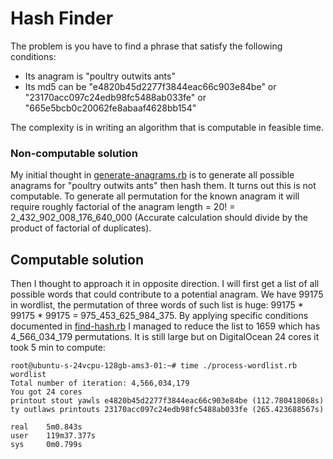 # Hash Finder

The problem is you have to find a phrase that satisfy the following conditions:
 - Its anagram is "poultry outwits ants"
 - Its md5 can be "e4820b45d2277f3844eac66c903e84be" or "23170acc097c24edb98fc5488ab033fe" or "665e5bcb0c20062fe8abaaf4628bb154"

The complexity is in writing an algorithm that is computable in feasible time.

### Non-computable solution
My initial thought in [generate-anagrams.rb](generate-anagrams.rb) is to generate all possible
anagrams for "poultry outwits ants" then hash them. It turns out this is not computable.
To generate all permutation for the known anagram it will require roughly factorial of the anagram length
= 20! = 2_432_902_008_176_640_000 (Accurate calculation should divide by the product of factorial of
duplicates).

## Computable solution
Then I thought to approach it in opposite direction. I will first get a list of all possible words
that could contribute to a potential anagram. We have 99175 in wordlist, the permutation of three
words of such list is huge: 99175 * 99175 * 99175 = 975_453_625_984_375. By applying specific
conditions documented in [find-hash.rb](find-hash.rb) I managed to reduce the list to 1659 which has
4_566_034_179 permutations. It is still large but on DigitalOcean 24 cores it took 5 min to
compute:

```
root@ubuntu-s-24vcpu-128gb-ams3-01:~# time ./process-wordlist.rb wordlist
Total number of iteration: 4,566,034,179
You got 24 cores
printout stout yawls e4820b45d2277f3844eac66c903e84be (112.780418068s)
ty outlaws printouts 23170acc097c24edb98fc5488ab033fe (265.423688567s)

real    5m0.843s
user    119m37.377s
sys     0m0.799s
```
